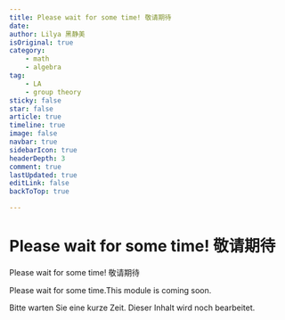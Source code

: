 ```yaml
---
title: Please wait for some time! 敬请期待
date: 
author: Lilya 黑静美
isOriginal: true
category: 
    - math
    - algebra
tag:
    - LA
    - group theory
sticky: false
star: false
article: true
timeline: true
image: false
navbar: true
sidebarIcon: true
headerDepth: 3
comment: true
lastUpdated: true
editLink: false
backToTop: true

---
```


# Please wait for some time! 敬请期待



Please wait for some time! 敬请期待

Please wait for some time.This module is coming soon. 

Bitte warten Sie eine kurze Zeit. Dieser Inhalt wird noch bearbeitet.